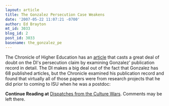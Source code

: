 ```yaml
---
layout: article
title: The Gonzalez Persecution Case Weakens
date: '2007-05-22 11:07:21 -0700'
author: Ed Brayton
mt_id: 3033
blog_id: 2
post_id: 3033
basename: the_gonzalez_pe
---
```

The Chronicle of Higher Education has an [article](http://chronicle.com/daily/2007/05/2007052103n.htm) that casts a great deal of doubt on the DI's persecution claim by examining Gonzalez' publication record in detail. The DI makes a big deal out of the fact that Gonzalez has 68 published articles, but the Chronicle examined his publication record and found that virtually all of those papers were from research projects that he did prior to coming to ISU when he was a postdoc:

**Continue Reading at** [Dispatches from the Culture Wars](http://scienceblogs.com/dispatches/2007/05/post_2.php). Comments may be left there.
